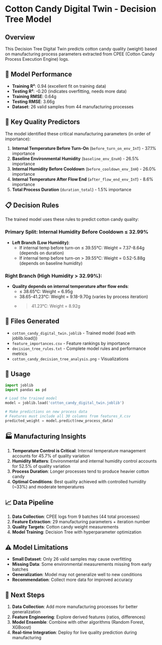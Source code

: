 # Cotton Candy Digital Twin - Decision Tree Model

## Overview
This Decision Tree Digital Twin predicts cotton candy quality (weight) based on manufacturing process parameters extracted from CPEE (Cotton Candy Process Execution Engine) logs.

## 🎯 Model Performance
- **Training R²**: 0.94 (excellent fit on training data)
- **Testing R²**: -0.20 (indicates overfitting, needs more data)
- **Training RMSE**: 0.64g 
- **Testing RMSE**: 3.66g
- **Dataset**: 26 valid samples from 44 manufacturing processes

## 🔑 Key Quality Predictors
The model identified these critical manufacturing parameters (in order of importance):

1. **Internal Temperature Before Turn-On** (`before_turn_on_env_InT`) - 37.1% importance
2. **Baseline Environmental Humidity** (`baseline_env_EnvH`) - 26.5% importance  
3. **Internal Humidity Before Cooldown** (`before_cooldown_env_InH`) - 26.0% importance
4. **Internal Temperature After Flow End** (`after_flow_end_env_InT`) - 8.6% importance
5. **Total Process Duration** (`duration_total`) - 1.5% importance

## 📋 Decision Rules
The trained model uses these rules to predict cotton candy quality:

### Primary Split: Internal Humidity Before Cooldown ≤ 32.99%
- **Left Branch (Low Humidity)**: 
  - If internal temp before turn-on ≤ 39.55°C: Weight = 7.37-8.64g (depends on duration)
  - If internal temp before turn-on > 39.55°C: Weight = 0.52-5.88g (depends on baseline humidity)

### Right Branch (High Humidity > 32.99%):
- **Quality depends on internal temperature after flow ends**:
  - ≤ 38.65°C: Weight = 6.95g
  - 38.65-41.23°C: Weight = 9.18-9.70g (varies by process iteration)  
  - > 41.23°C: Weight = 8.92g

## 📁 Files Generated
- `cotton_candy_digital_twin.joblib` - Trained model (load with joblib.load())
- `feature_importances.csv` - Feature rankings by importance
- `decision_tree_rules.txt` - Complete model rules and performance metrics
- `cotton_candy_decision_tree_analysis.png` - Visualizations

## 🚀 Usage
```python
import joblib
import pandas as pd

# Load the trained model
model = joblib.load('cotton_candy_digital_twin.joblib')

# Make predictions on new process data
# Features must include all 30 columns from features_X.csv
predicted_weight = model.predict(new_process_data)
```

## 🏭 Manufacturing Insights
1. **Temperature Control is Critical**: Internal temperature management accounts for 45.7% of quality variation
2. **Humidity Matters**: Environmental and internal humidity control accounts for 52.5% of quality variation
3. **Process Duration**: Longer processes tend to produce heavier cotton candy
4. **Optimal Conditions**: Best quality achieved with controlled humidity (~33%) and moderate temperatures

## 📈 Data Pipeline
1. **Data Collection**: CPEE logs from 9 batches (44 total processes)
2. **Feature Extraction**: 29 manufacturing parameters + iteration number
3. **Quality Targets**: Cotton candy weight measurements
4. **Model Training**: Decision Tree with hyperparameter optimization

## ⚠️ Model Limitations
- **Small Dataset**: Only 26 valid samples may cause overfitting
- **Missing Data**: Some environmental measurements missing from early batches
- **Generalization**: Model may not generalize well to new conditions
- **Recommendation**: Collect more data for improved accuracy

## 🔮 Next Steps
1. **Data Collection**: Add more manufacturing processes for better generalization
2. **Feature Engineering**: Explore derived features (ratios, differences)
3. **Model Ensemble**: Combine with other algorithms (Random Forest, XGBoost)
4. **Real-time Integration**: Deploy for live quality prediction during manufacturing

